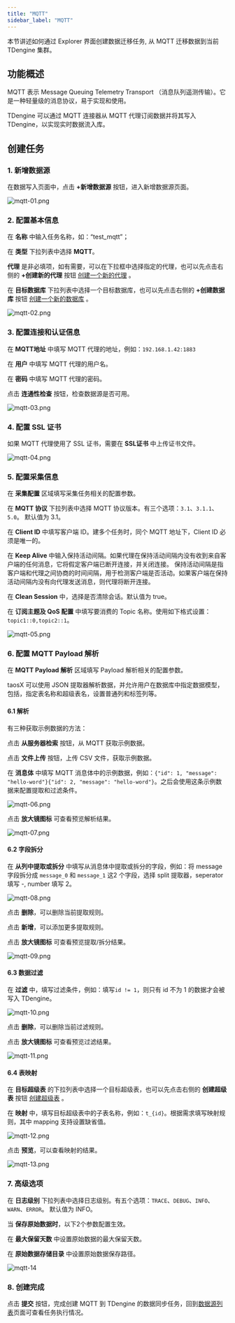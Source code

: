 ```yaml
---
title: "MQTT"
sidebar_label: "MQTT"
---
```


本节讲述如何通过 Explorer 界面创建数据迁移任务, 从 MQTT 迁移数据到当前 TDengine 集群。

## 功能概述

MQTT 表示 Message Queuing Telemetry Transport （消息队列遥测传输）。它是一种轻量级的消息协议，易于实现和使用。

TDengine 可以通过 MQTT 连接器从 MQTT 代理订阅数据并将其写入 TDengine，以实现实时数据流入库。

## 创建任务

### 1. 新增数据源

在数据写入页面中，点击 **+新增数据源** 按钮，进入新增数据源页面。

![mqtt-01.png](./mqtt-01.png)

### 2. 配置基本信息

在 **名称** 中输入任务名称，如：“test_mqtt”；

在 **类型** 下拉列表中选择 **MQTT**。

**代理** 是非必填项，如有需要，可以在下拉框中选择指定的代理，也可以先点击右侧的 **+创建新的代理**
按钮 [创建一个新的代理](../../explorer/#创建新的代理) 。

在 **目标数据库** 下拉列表中选择一个目标数据库，也可以先点击右侧的 **+创建数据库**
按钮 [创建一个新的数据库](../../explorer/#创建数据库) 。

![mqtt-02.png](./mqtt-02.png)

### 3. 配置连接和认证信息

在 **MQTT地址** 中填写 MQTT 代理的地址，例如：`192.168.1.42:1883`

在 **用户** 中填写 MQTT 代理的用户名。

在 **密码** 中填写 MQTT 代理的密码。

点击 **连通性检查** 按钮，检查数据源是否可用。

![mqtt-03.png](./mqtt-03.png)

### 4. 配置 SSL 证书

如果 MQTT 代理使用了 SSL 证书，需要在 **SSL证书** 中上传证书文件。

![mqtt-04.png](./mqtt-04.png)

### 5. 配置采集信息

在 **采集配置** 区域填写采集任务相关的配置参数。

在 **MQTT 协议** 下拉列表中选择 MQTT 协议版本。有三个选项：`3.1`、`3.1.1`、`5.0`。 默认值为 3.1。

在 **Client ID** 中填写客户端 ID。建多个任务时，同个 MQTT 地址下，Client ID 必须是唯一的。

在 **Keep Alive** 中输入保持活动间隔。如果代理在保持活动间隔内没有收到来自客户端的任何消息，它将假定客户端已断开连接，并关闭连接。
保持活动间隔是指客户端和代理之间协商的时间间隔，用于检测客户端是否活动。如果客户端在保持活动间隔内没有向代理发送消息，则代理将断开连接。

在 **Clean Session** 中，选择是否清除会话。默认值为 true。

在 **订阅主题及 QoS 配置** 中填写要消费的 Topic 名称。使用如下格式设置： `topic1::0,topic2::1`。

![mqtt-05.png](./mqtt-05.png)

### 6. 配置 MQTT Payload 解析

在 **MQTT Payload 解析** 区域填写 Payload 解析相关的配置参数。

taosX 可以使用 JSON 提取器解析数据，并允许用户在数据库中指定数据模型，包括，指定表名称和超级表名，设置普通列和标签列等。


#### 6.1 解析
有三种获取示例数据的方法：

点击 **从服务器检索** 按钮，从 MQTT 获取示例数据。

点击 **文件上传** 按钮，上传 CSV 文件，获取示例数据。

在 **消息体** 中填写 MQTT 消息体中的示例数据，例如：`{"id": 1, "message": "hello-word"}{"id": 2, "message": "hello-word"}`。之后会使用这条示例数据来配置提取和过滤条件。

![mqtt-06.png](./mqtt-06.png)

点击 **放大镜图标**  可查看预览解析结果。

![mqtt-07.png](./mqtt-07.png)

#### 6.2 字段拆分

在 **从列中提取或拆分** 中填写从消息体中提取或拆分的字段，例如：将 message 字段拆分成 `message_0` 和 `message_1` 这2 个字段，选择 split 提取器，seperator 填写 -, number 填写 2。

![mqtt-08.png](./mqtt-08.png)

点击 **删除**，可以删除当前提取规则。

点击 **新增**，可以添加更多提取规则。

点击 **放大镜图标** 可查看预览提取/拆分结果。

![mqtt-09.png](./mqtt-09.png)

#### 6.3 数据过滤

在 **过滤** 中，填写过滤条件，例如：填写`id != 1`，则只有 id 不为 1 的数据才会被写入 TDengine。

![mqtt-10.png](./mqtt-10.png)

点击 **删除**，可以删除当前过滤规则。

点击 **放大镜图标** 可查看预览过滤结果。

![mqtt-11.png](./mqtt-11.png)

#### 6.4 表映射

在 **目标超级表** 的下拉列表中选择一个目标超级表，也可以先点击右侧的 **创建超级表** 按钮 [创建超级表](#创建超级表) 。

在 **映射** 中，填写目标超级表中的子表名称，例如：`t_{id}`。根据需求填写映射规则，其中 mapping 支持设置缺省值。

![mqtt-12.png](./mqtt-12.png)

点击 **预览**，可以查看映射的结果。

![mqtt-13.png](./mqtt-13.png)

### 7. 高级选项

在 **日志级别** 下拉列表中选择日志级别。有五个选项：`TRACE`、`DEBUG`、`INFO`、`WARN`、`ERROR`。 默认值为 INFO。

当 **保存原始数据时**，以下2个参数配置生效。

在 **最大保留天数** 中设置原始数据的最大保留天数。

在 **原始数据存储目录** 中设置原始数据保存路径。

![mqtt-14](./mqtt-14.png)

### 8. 创建完成

点击 **提交** 按钮，完成创建 MQTT 到 TDengine 的数据同步任务，回到[数据源列表](../../explorer/#数据写入)页面可查看任务执行情况。
